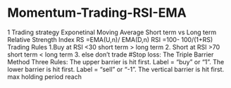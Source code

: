 # Momentum-Trading-RSI-EMA
1 
Trading strategy
Exponetinal Moving Average
Short term vs Long term
Relative Strength Index
RS =EMA(U,n)/ EMA(D,n)
RSI =100- 100/(1+RS)
Trading Rules
1.Buy at RSI <30 short term > long term
2. Short at RSI >70 short term < long term
3. else  don’t trade
#Stop loss: The Triple Barrier Method
Three Rules:
The upper barrier is hit first. Label = “buy” or “1”.
The lower barrier  is hit first. Label = “sell” or “-1”.
The vertical barrier is hit first. max holding period reach
